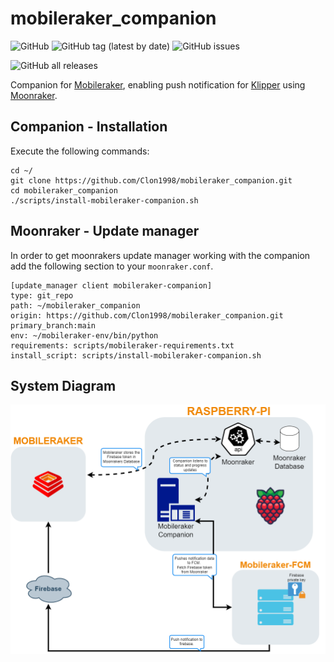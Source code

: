 # mobileraker_companion
![GitHub](https://img.shields.io/github/license/Clon1998/mobileraker_companion?style=for-the-badge)
![GitHub tag (latest by date)](https://img.shields.io/github/v/tag/clon1998/mobileraker_companion?style=for-the-badge)
![GitHub issues](https://img.shields.io/github/issues/Clon1998/mobileraker_companion?style=for-the-badge)

![GitHub all releases](https://img.shields.io/github/downloads/clon1998/mobileraker_companion/total?style=for-the-badge)

Companion for [Mobileraker](https://github.com/Clon1998/mobileraker), enabling push notification for [Klipper](https://github.com/Klipper3d/klipper) using [Moonraker](https://github.com/arksine/moonraker).

## Companion - Installation
Execute the following commands:
```
cd ~/
git clone https://github.com/Clon1998/mobileraker_companion.git
cd mobileraker_companion
./scripts/install-mobileraker-companion.sh
```
## Moonraker - Update manager
In order to get moonrakers update manager working with the companion add the following section to your `moonraker.conf`. 
```
[update_manager client mobileraker-companion]
type: git_repo
path: ~/mobileraker_companion
origin: https://github.com/Clon1998/mobileraker_companion.git
primary_branch:main
env: ~/mobileraker-env/bin/python
requirements: scripts/mobileraker-requirements.txt
install_script: scripts/install-mobileraker-companion.sh
```
## System Diagram
![Sys Diag](assets/Mobileraker-System_witthbg.png)